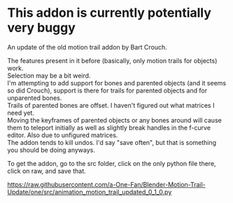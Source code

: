 # This addon is currently potentially very buggy
 An update of the old motion trail addon by Bart Crouch.
 
 The features present in it before (basically, only motion trails for objects) work.<br>
 Selection may be a bit weird.<br>
 I'm attempting to add support for bones and parented objects (and it seems so did Crouch), support is there for trails for parented objects and for unparented bones.<br>
 Trails of parented bones are offset. I haven't figured out what matrices I need yet.<br>
 Moving the keyframes of parented objects or any bones around will cause them to teleport initially as well as slightly break handles in the f-curve editor. Also due to unfigured matrices.<br>
 The addon tends to kill undos. I'd say "save often", but that is something you should be doing anyways.
 
 To get the addon, go to the src folder, click on the only python file there, click on raw, and save that.
 
 https://raw.githubusercontent.com/a-One-Fan/Blender-Motion-Trail-Update/one/src/animation_motion_trail_updated_0_1_0.py